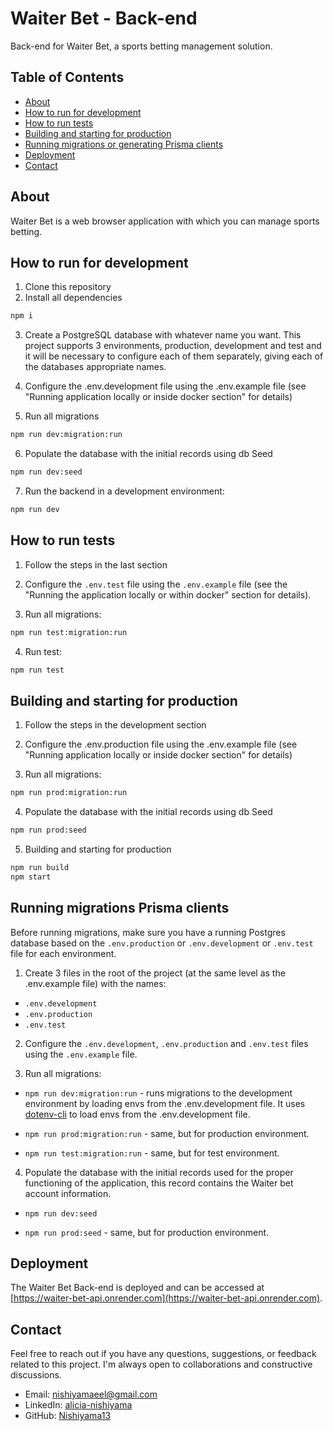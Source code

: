 # Waiter Bet - Back-end

Back-end for Waiter Bet, a sports betting management solution.

## Table of Contents

- [About](#about)
- [How to run for development](#how-to-run-for-development)
- [How to run tests](#how-to-run-tests)
- [Building and starting for production](#building-and-starting-for-production)
- [Running migrations or generating Prisma clients](#running-migrations-prisma-clients)
- [Deployment](#deployment)
- [Contact](#contact)

## About

Waiter Bet is a web browser application with which you can manage sports betting.

## How to run for development

1. Clone this repository
2. Install all dependencies

```bash
npm i
```

3. Create a PostgreSQL database with whatever name you want.
This project supports 3 environments, production, development and test and it will be necessary to configure each of them separately, giving each of the databases appropriate names.

4. Configure the .env.development file using the .env.example file (see "Running application locally or inside docker section" for details)

5. Run all migrations

```bash
npm run dev:migration:run
```

6. Populate the database with the initial records using db Seed

```bash
npm run dev:seed
```

7. Run the backend in a development environment:

```bash
npm run dev
```

## How to run tests

1. Follow the steps in the last section

2. Configure the `.env.test` file using the `.env.example` file (see the "Running the application locally or within docker" section for details).

3. Run all migrations:

```bash
npm run test:migration:run
```

4. Run test:

```bash
npm run test
```

## Building and starting for production

1. Follow the steps in the development section

2. Configure the .env.production file using the .env.example file (see "Running application locally or inside docker section" for details)

3. Run all migrations:

```bash
npm run prod:migration:run
```

4. Populate the database with the initial records using db Seed

```bash
npm run prod:seed
```

5. Building and starting for production

```bash
npm run build
npm start
```

## Running migrations Prisma clients

Before running migrations, make sure you have a running Postgres database based on the `.env.production` or `.env.development` or `.env.test` file for each environment.

1. Create 3 files in the root of the project (at the same level as the .env.example file) with the names:
 
- `.env.development`
- `.env.production`
- `.env.test`

2. Configure the `.env.development`, `.env.production` and `.env.test` files using the `.env.example` file.

3. Run all migrations:

- `npm run dev:migration:run` - runs migrations to the development environment by loading envs from the .env.development file. It uses [dotenv-cli](https://github.com/entropitor/dotenv-cli#readme) to load envs from the .env.development file.

- `npm run prod:migration:run` - same, but for production environment.
- `npm run test:migration:run` - same, but for test environment.

4. Populate the database with the initial records used for the proper functioning of the application, this record contains the Waiter bet account information.

- `npm run dev:seed` 

- `npm run prod:seed` - same, but for production environment.

## Deployment

The Waiter Bet Back-end is deployed and can be accessed at [https://waiter-bet-api.onrender.com](https://waiter-bet-api.onrender.com).

## Contact

Feel free to reach out if you have any questions, suggestions, or feedback related to this project. I'm always open to collaborations and constructive discussions.

- Email: nishiyamaeel@gmail.com
- LinkedIn: <a href = "https://www.linkedin.com/in/alicia-nishiyama/"> alicia-nishiyama</a>
- GitHub: <a href="https://github.com/Nishiyama13/">Nishiyama13 </a>
 